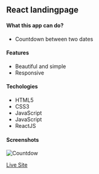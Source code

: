 ## React landingpage

#### What this app can do?

- Countdown between two dates

#### Features

- Beautiful and simple
- Responsive

#### Techologies

- HTML5
- CSS3
- JavaScript
- JavaScript
- ReactJS

#### Screenshots

![Countdow](https://ik.imagekit.io/of8sk3s88sie/countdow.png?ik-sdk-version=javascript-1.4.3&updatedAt=1645138961028)

[Live Site](https://hm-countdown-app.netlify.app)
